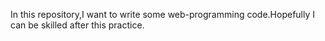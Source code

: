In this repository,I want to write some web-programming code.Hopefully I can be skilled after this practice.
